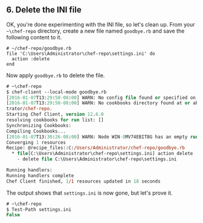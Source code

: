 ## 6. Delete the INI file

OK, you're done experimenting with the INI file, so let's clean up. From your <code class="file-path">~\chef-repo</code> directory, create a new file named <code class="file-path">goodbye.rb</code> and save the following content to it.

```ruby-Win32
# ~/chef-repo/goodbye.rb
file 'C:\Users\Administrator\chef-repo\settings.ini' do
  action :delete
end
```

Now apply <code class="file-path">goodbye.rb</code> to delete the file.

```ps
# ~\chef-repo
$ chef-client --local-mode goodbye.rb
[2016-01-07T13:29:50-08:00] WARN: No config file found or specified on command line, using command line options.
[2016-01-07T13:29:50-08:00] WARN: No cookbooks directory found at or above current directory.  Assuming C:/Users/Adminis
trator/chef-repo.
Starting Chef Client, version 12.6.0
resolving cookbooks for run list: []
Synchronizing Cookbooks:
Compiling Cookbooks...
[2016-01-07T13:30:26-08:00] WARN: Node WIN-8MV74EBIT8G has an empty run list.
Converging 1 resources
Recipe: @recipe_files::C:/Users/Administrator/chef-repo/goodbye.rb
  * file[C:\Users\Administrator\chef-repo\settings.ini] action delete
    - delete file C:\Users\Administrator\chef-repo\settings.ini

Running handlers:
Running handlers complete
Chef Client finished, 1/1 resources updated in 18 seconds
```

The output shows that <code class="file-path">settings.ini</code> is now gone, but let's prove it.

```ps
# ~\chef-repo
$ Test-Path settings.ini
False
```
